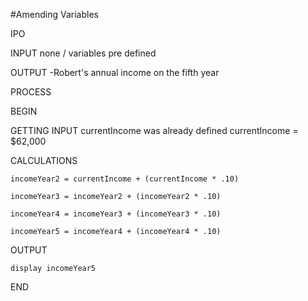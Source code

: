 #Amending Variables

IPO

INPUT
none / variables pre defined

OUTPUT
-Robert's annual income on the fifth year

PROCESS

BEGIN

GETTING INPUT
    currentIncome was already defined
    currentIncome = $62,000
    

CALCULATIONS

    incomeYear2 = currentIncome + (currentIncome * .10)

    incomeYear3 = incomeYear2 + (incomeYear2 * .10)

    incomeYear4 = incomeYear3 + (incomeYear3 * .10)

    incomeYear5 = incomeYear4 + (incomeYear4 * .10)

OUTPUT

    display incomeYear5

END